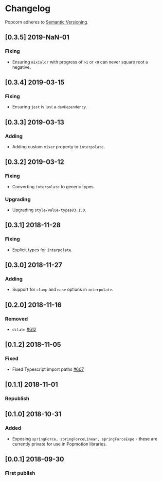 # Changelog

Popcorn adheres to [Semantic Versioning](http://semver.org/).

## [0.3.5] 2019-NaN-01

### Fixing

- Ensuring `mixColor` with progress of `>1` or `<0` can never square root a negative.

## [0.3.4] 2019-03-15

### Fixing

- Ensuring `jest` is just a `devDependency`.

## [0.3.3] 2019-03-13

### Adding

- Adding custom `mixer` property to `interpolate`.

## [0.3.2] 2019-03-12

### Fixing

- Converting `interpolate` to generic types.

### Upgrading

- Upgrading `style-value-types@3.1.0`.

## [0.3.1] 2018-11-28

### Fixing

- Explicit types for `interpolate`.

## [0.3.0] 2018-11-27

### Adding

- Support for `clamp` and `ease` options in `interpolate`.

## [0.2.0] 2018-11-16

### Removed

- `dilate` [#612](https://github.com/Popmotion/popmotion/pull/612)

## [0.1.2] 2018-11-05

### Fixed

- Fixed Typescript import paths [#607](https://github.com/Popmotion/popmotion/issues/607)

## [0.1.1] 2018-11-01

### Republish

## [0.1.0] 2018-10-31

### Added

- Exposing `springForce, springForceLinear, springForceExpo` - these are currently private for use in Popmotion libraries.

## [0.0.1] 2018-09-30

### First publish
